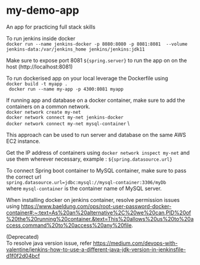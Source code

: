 # my-demo-app
An app for practicing full stack skills

To run jenkins inside docker \
```docker run --name jenkins-docker -p 8080:8080 -p 8081:8081  --volume jenkins-data:/var/jenkins_home jenkins/jenkins:jdk11```

Make sure to expose port 8081 ```${spring.server}``` to run the app on on the host (http://localhost:8081)

To run dockerised app on your local leverage the Dockerfile using \
```docker build -t myapp .``` \
``` docker run --name my-app -p 4300:8081 myapp```

If running app and database on a docker container, make sure to add the containers on a common network. \
```docker network create my-net``` \
```docker network connect my-net jenkins-docker``` \
```docker network connect my-net mysql-container``` \

This approach can be used to run server and database on the same AWS EC2 instance.

Get the IP address of containers using 
```docker network inspect my-net``` and use them wherever necessary, example : ```${spring.datasource.url}```


To connect Spring boot container to MySQL container, make sure to pass the correct url \
```spring.datasource.url=jdbc:mysql://mysql-container:3306/myDb``` \
where ```mysql-container``` is the container name of MySQL server.

When installing docker on jenkins container, resolve permission issues using https://www.baeldung.com/ops/root-user-password-docker-container#:~:text=As%20an%20alternative%2C%20we%20can,PID%20of%20the%20running%20container.&text=This%20allows%20us%20to%20access,command%20to%20access%20any%20file. 

(Deprecated) \
To resolve java version issue, refer
https://medium.com/devops-with-valentine/jenkins-how-to-use-a-different-java-jdk-version-in-jenkinsfile-d1f0f2d04bcf